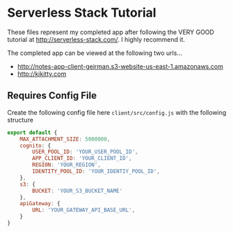 # Serverless Stack Tutorial
These files represent my completed app after following the VERY GOOD tutorial at http://serverless-stack.com/. I highly recommend it.

The completed app can be viewed at the following two urls...
- http://notes-app-client-geirman.s3-website-us-east-1.amazonaws.com
- http://kikitty.com

## Requires Config File
Create the following config file here `client/src/config.js` with the following structure

```javascript
export default {
    MAX_ATTACHMENT_SIZE: 5000000,
    cognito: {
        USER_POOL_ID: 'YOUR_USER_POOL_ID',
        APP_CLIENT_ID: 'YOUR_CLIENT_ID',
        REGION: 'YOUR_REGION',
        IDENTITY_POOL_ID: 'YOUR_IDENTIY_POOL_ID',
    },
    s3: {
        BUCKET: 'YOUR_S3_BUCKET_NAME'
    },    
    apiGateway: {
        URL: 'YOUR_GATEWAY_API_BASE_URL',
    }
}
```